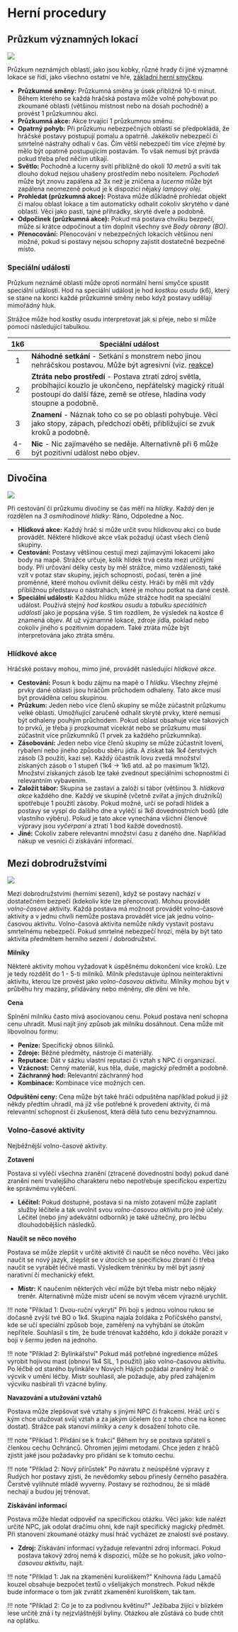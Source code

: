 # Herní procedury

## Průzkum významných lokací

<img src="/assets/proc_dungeon.webp"/>

Průzkum neznámých oblastí, jako jsou kobky, různé hrady či jiné významné lokace se řídí, jako všechno ostatní ve hře, [základní herní smyčkou](/Zakladni_pravidla/#hlavni-herni-smycka).

- **Průzkumné směny:** Průzkumná směna je úsek přibližně 10-ti minut. Během kterého se každá hráčská postava může volně pohybovat po zkoumané oblasti (většinou místnost nebo na dosah pochodně) a provést 1 průzkumnou akci. 
- **Průzkumná akce:** Akce trvající 1 průzkumnou směnu.
- **Opatrný pohyb:** Při průzkumu nebezpečných oblastí se předpokládá, že hráčské postavy postupují pomalu a opatrně. Jakékoliv nebezpečí či smrtelné nástrahy odhalí v čas. Čím větší nebezpečí tím více zřejmé by mělo být opatrně postupujícím postavám. To však nemusí být pravda pokud třeba před něčím utíkají. 
- **Světlo:** Pochodně a lucerny svítí přibližně do okolí *10 metrů* a svítí tak dlouho dokud nejsou uhašeny prostředím nebo nositelem. *Pochodeň* může být znovu zapálena až 3x než je zničena a *lucerna* může být zapálena neomezeně pokud je k dispozici nějaký *lampový olej*.
- **Prohledat (průzkumná akce):** Postava může důkladně prohledat objekt či malou oblast lokace a tím automaticky odhalit cokoliv skrytého v dané oblasti. Věci jako pasti, tajné přihrádky, skryté dveře a podobně.
- **Odpočinek (průzkumná akce):** Pokud má postava chvilku bezpečí, může si krátce odpočinout a tím doplnit všechny své *Body obrany (BO)*.
- **Přenocování:** Přenocování v nebezpečných lokacích většinou není možné, pokud si postavy nejsou schopny zajistit dostatečně bezpečné místo.

### Speciální události

Průzkum neznámé oblasti může oproti normální herní smyčce spustit speciální události. Hod na speciální událost je hod *kostkou osudu* (k6), který se stane na konci každé průzkumné směny nebo když postavy udělají mimořádný hluk.

Strážce může hod kostky osudu interpretovat jak si přeje, nebo si může pomoci následující tabulkou.

| 1k6  | Speciální událost                                            |
| :--: | ------------------------------------------------------------ |
|  1   | **Náhodné setkání** - Setkání s monstrem nebo jinou nehráčskou postavou. Může být agresivní (viz. [reakce](/Zakladni_pravidla/#reakce)) |
|  2   | **Ztráta nebo prostředí** - Postava ztratí zdroj světla, probíhající kouzlo je ukončeno, nepřátelský magický rituál postoupí do další fáze, země se otřese, hladina vody stoupne a podobně. |
|  3   | **Znamení** - Náznak toho co se po oblasti pohybuje. Věci jako stopy, zápach, předchozí oběti, přibližující se zvuk kroků a podobně. |
| 4-6  | **Nic** - Nic zajímavého se neděje. Alternativně při 6 může být pozitivní událost nebo objev. |

## Divočina

<img src="/assets/proc_wild.webp"/>

Při cestování či průzkumu divočiny se čas měří na *hlídky*. Každý den je rozdělen na *3 osmihodinové hlídky*: Ráno, Odpoledne a Noc. 

- **Hlídková akce:** Každý hráč si může určit svou hlídkovou akci co bude provádět. Některé hlídkové akce však požadují účast všech členů skupiny.
- **Cestování:** Postavy většinou cestují mezi zajímavými lokacemi jako body na mapě. Strážce určuje, kolik hlídek trvá cesta mezi určitými body. Při určování délky cesty by měl strážce, mimo vzdálenosti, také vzít v potaz stav skupiny, jejích schopnosti, počasí, terén a jiné proměnné, které mohou ovlivnit délku cesty. Hráči by měli mít vždy přibližnou představu o nástrahách, které je mohou potkat na dané cestě.
- **Speciální události:** Každou hlídku může strážce hodit na speciální událost. Používá stejný *hod kostkou osudu* a *tabulku speciálních událostí* jako je popsána výše. S tím rozdílem, že výsledek na kostce *6* znamená objev. Ať už významné lokace, zdroje jídla, poklad nebo cokoliv jiného s pozitivním dopadem. Také ztráta může být interpretována jako ztráta směru.

### Hlídkové akce

Hráčské postavy mohou, mimo jiné, provádět následující *hlídkové akce*.

- **Cestování:** Posun k bodu zájmu na mapě o *1 hlídku*. Všechny zřejmé prvky dané oblasti jsou hráčům průchodem odhaleny. Tato akce musí být prováděna celou skupinou.
- **Průzkum:** Jeden nebo více členů skupiny se může zúčastnit průzkumu velké oblasti. Umožňující zaručeně odhalit skryté prvky, které nemusí být odhaleny pouhým průchodem. Pokud oblast obsahuje více takových to prvků, je třeba ji prozkoumat vícekrát nebo se průzkumu musí zúčastnit více průzkumníků (1 prvek za každého průzkumníka).
- **Zásobování:** Jeden nebo více členů skupiny se může zúčastnit lovení, rybaření nebo jiného způsobu sběru jídla. A získat tak *1k4* čerstvých zásob (3 použití, kazí se). Každý účastník lovu zvedá množství získaných zásob o 1 stupeň (1k4 -> 1k6 atd. až po maximum 1k12). Množství získaných zásob lze také zvednout speciálními schopnostmi či relevantním vybavením.
- **Založit tábor:** Skupina se zastaví a založí si tábor (většinou 3. *hlídková akce* každého dne. Každý ve skupině (včetně zvířat a jiných družníků) spotřebuje 1 použití zásoby. Pokud možné, určí se pořadí hlídek a postavy se vyspí do dalšího dne a vyléčí si *1k6* dovednostních bodů (dle vlastního výběru). Pokud je tato akce vynechána všichni členové výpravy jsou *vyčerpaní* a ztratí 1 bod každé dovednosti).
- **Jiné:** Cokoliv zabere relevantní množství času z daného dne. Například nákup ve vesnici či získávání informací.

## Mezi dobrodružstvími

<img src="/assets/proc_downtime.webp"/>

Mezi dobrodružstvími (herními sezení), když se postavy nachází v dostatečném bezpečí (kdekoliv kde lze přenocovat). Mohou provádět *volno-časové* aktivity. Každá postava má možnost provádět volno-časové aktivity a v jednu chvíli nemůže postava provádět více jak jednu volno-časovou aktivitu. Volno-časová aktivita nemůže nikdy vystavit postavu smrtelnému nebezpečí. Pokud smrtelné nebezpečí hrozí, měla by být tato aktivita předmětem herního sezení / dobrodružství.

**Milníky**

Některé aktivity mohou vyžadovat k úspěšnému dokončení více kroků. Lze je tedy rozdělit do 1 - 5-ti milníků. Milník představuje úplnou neinteraktivní aktivitu, kterou lze provést jako *volno-časovou aktivitu*. Milníky mohou být v průběhu hry mazány, přidávány nebo měněny, dle dění ve hře.

**Cena**

Splnění milníku často mívá asociovanou cenu. Pokud postava není schopna cenu uhradit. Musí najít jiný způsob jak milníku dosáhnout. Cena může mít libovolnou formu:

- **Peníze:** Specifický obnos šilinků.
- **Zdroje:** Běžné předměty, nástroje či materiály.
- **Reputace:** Dát v sázku vlastní reputaci či vztah s NPC či organizací.
- **Vzácnost:** Cenný materiál, kus těla, duše, magický předmět a podobně.
- **Záchranný hod:** Relevantní záchranný hod
- **Kombinace:** Kombinace více možných cen.

**Odpuštění ceny:** Cena může být také hráči odpuštěna například pokud ji již někdy předtím uhradil, má již vše potřebné k provedení aktivity, či má relevantní schopnost či zkušenost, která dělá tuto cenu bezvýznamnou.

### Volno-časové aktivity

Nejběžnější volno-časové aktivity.

**Zotavení**

Postava si vyléčí všechna zranění (ztracené dovednostní body) pokud dané zranění není trvalejšího charakteru nebo nepotřebuje specifickou expertízu ke správnému vyléčení.

- **Léčitel:** Pokud dostupné, postava si na místo zotavení může zaplatit služby léčitele a tak uvolnit svou *volno-časovou aktivitu* pro jiné účely. Léčitel (nebo jiný adekvátní odborník) je také užitečný, pro léčbu dlouhodobějších následků.

**Naučit se něco nového**

Postava se může zlepšit v určité aktivitě či naučit se něco nového. Věci jako naučit se nový jazyk, zlepšit se v útocích se specifickou zbraní či třeba naučit se vyrábět léčivé masti. Výsledkem tréninku by měl být jasný narativní či mechanický efekt.

- **Mistr:** K naučením některých věcí může být třeba mistr nebo nějaký trenér. Alternativně může mistr učení se novým věcem výrazně urychlit.

!!! note "Příklad 1: Dvou-ruční vykrytí"
    Při boji s jednou volnou rukou se dočasně zvýší tvé BO o 1k4. Skupina najala žoldáka z Poříčského panství, kde se učí speciální způsob boje, zaměřený na vyhýbání se útokům nepřítele. Souhlasil s tím, že bude trénovat každého, kdo ji dokáže porazit v boji v šermu jeden na jednoho.

!!! note "Příklad 2: Bylinkářství"
    Pokud máš potřebné ingredience můžeš vyrobit hojivou mast (obnoví  1k4 SIL, 1 použití) jako volno-časovou aktivitu. Po léčbě od starého bylinkáře v Nových Hájích požádal zraněný hráč o výcvik v umění léčby. Mistr souhlasil, ale požaduje, aby před zahájením výcviku nasbírali tři vzácné byliny.

**Navazování a utužování vztahů**

Postava může zlepšovat své vztahy s jinými NPC či frakcemi. Hráč určí s kým chce utužovat svůj vztah a za jakým účelem (co z toho chce na konec dostat). Strážce pak stanoví *milníky* a *ceny* k dosažení tohoto cíle.

!!! note "Příklad 1: Přidání se k frakci"
    Během hry se postava spřátelí s členkou cechu Ochránců. Ohromen jejími metodami. Chce jeden z hráčů zjistit jaké jsou požadavky pro přidání se k tomuto cechu.

!!! note "Příklad 2: Nový přírůstek"
    Po návratu z neúspěšné výpravy z Rudých hor postavy zjistí, že nevědomky  sebou přinesly černého pasažéra. Čerstvě vylíhnuté mládě wyverny. Postavy se rozhodnou, že si mládě nechají a budou jej trénovat.

**Získávání informací**

Postava může hledat odpověď na specifickou otázku. Věci jako: kde nalézt určité NPC, jak odolat dračímu ohni, kde najít specifický magický předmět. Při stanovení zkoumané otázky musí hráč vycházet ze znalostí své postavy.

-  **Zdroj:** Získávání informací vyžaduje relevantní zdroj informací. Pokud postava takový zdroj nemá k dispozici, může se ho pokusit, jako *volno-časovou aktivitu*, najít. 

!!! note "Příklad 1: Jak na zkamenění kuroliškem?"
    Knihovna řádu Lamačů kouzel obsahuje bezpočet textů o všelijakých monstrech. Pokud někde bude informace o tom jak zvrátit zkamenění kuroliškem, tak tam.

!!! note "Příklad 2: Co je to za podivnou květinu?"
    Ježibaba žijící v blízkém lese určitě zná i ty nejzvláštnější byliny. Otázkou ale zůstává co bude chtít na oplátku.
